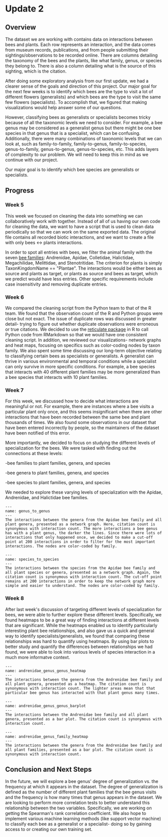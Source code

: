 # Update 2

## Overview
The dataset we are working with contains data on interactions between bees and plants. Each row represents an interaction, and the data comes from museum records, publications, and from people submitting their sightings/observations to be recorded online. There are columns detailing the taxonomy of the bees and the plants, like what family, genus, or species they belong to. There is also a column detailing what is the source of this sighting, which is the citation. 

After doing some exploratory analysis from our first update, we had a clearer sense of the goals and direction of this project. Our major goal for the next few weeks is to identify which bees are the type to visit a lot of different flowers (generalists) and which bees are the type to visit the same few flowers (specialists). To accomplish that, we figured that making visualizations would help answer some of our questions. 

However, classifying bees as generalists or specialists becomes tricky because of all the taxonomic levels we need to consider. For example, a bee genus may be considered as a generalist genus but there might be one bee species in that genus that is a specialist, which can be confusing. Additionally, there were many combinations of taxonomic levels that we can look at, such as family-to-family, family-to-genus, family-to-species, genus-to-family, genus-to-genus, genus-to-species, etc. This adds layers of complexity to our problem. We will need to keep this in mind as we continue with our project. 

Our major goal is to identify which bee species are generalists or specialists.

## Progress
### Week 5
This week we focused on cleaning the data into something we can collaboratively work with together. Instead of all of us having our own code for cleaning the data, we want to have a script that is used to clean data periodically so that we can work on the same exported data. The original file contains all recorded biotic interactions, and we want to create a file with only bees <-> plants interactions.

In order to spot all entries with bees, we filter the animal family with the seven [bee families](https://www.beelab.umn.edu/bees/bee-diversity): Andrenidae, Apidae, Colletidae, Halictidae, Megachilidae, Melittidae, and Stenotritidae. The criterion for plants is simply TaxonKingdomName == "Plantae". The interactions would be either bees as source and plants as target, or plants as source and bees as target, which we predict would have less entries. Other specific requirements include case insensitivity and removing duplicate entries.

### Week 6
We compared the cleaning script from the Python team to that of the R team. We found that the observation count of the R and Python groups were close but not exact. The issue of duplicate rows was discussed in greater detail- trying to figure out whether duplicate observations were erroneous or true citations. We decided to use the [reticulate package](https://cran.r-project.org/web/packages/reticulate/index.html) in R to call Python code from RMarkdown so that we would have one consistent cleaning script.
In addition, we reviewed our visualizations- network graphs and heat maps, focusing on specifics such as color-coding nodes by taxon family. We also spent some time discussing our long-term objective relating to classifying certain bees as specialists or generalists. A generalist can thrive in various environmental and temporal conditions while a specialist can only survive in more specific conditions. For example, a bee species that interacts with 40 different plant families may be more generalized than a bee species that interacts with 10 plant families. 

### Week 7
For this week, we discussed how to decide what interactions are meaningful or not. For example, there are instances where a bee visits a particular plant only once, and this seems insignificant when there are other interactions that have been recorded between the same bee and plant thousands of times. We also found some observations in our dataset that have been entered incorrectly by people, so the maintainers of the dataset have been notified of this error. 

More importantly, we decided to focus on studying the different levels of specialization for the bees. We were tasked with finding out the connections at these levels:

-bee families to plant families, genera, and species

-bee genera to plant families, genera, and species

-bee species to plant families, genera, and species

We needed to explore these varying levels of specialization with the Apidae, Andrenidae, and Halictidae bee families.

```{figure} genus_to_genus.png
---
name: genus_to_genus
---
The interactions between the genera from the Apidae bee family and all plant genera, presented as a network graph. Here, citation count is synonymous with interaction count. The more interactions a bee genus has with a plant genus, the darker the lines. Since there were lots of interactions that only happened once, we decided to make a cut-off point at 200 interactions in order to filter for the most important interactions. The nodes are color-coded by family.
```

```{figure} species_to_species.png
---
name: species_to_species
---
The interactions between the species from the Apidae bee family and all plant species or genera, presented as a network graph. Again, the citation count is synonymous with interaction count. The cut-off point remains at 200 interactions in order to keep the network graph more simple and easier to understand. The nodes are color-coded by family.
```

### Week 8

 After last week's discussion of targeting different levels of specialization for bees, we were able to further explore these different levels. Specifically, we found heatmaps to be a great way of finding interactions at different levels that are significant. While the heatmaps enabled us to identify particularly interesting plant bee relationships, and also gave us a quick and general way to identify specialists/generalists, we found that comparing these relationships was hard to quantify using heatmaps. By using bar plots to better study and quantify the differences between relationships we had found, we were able to look into various levels of species interaction in a much more informatve context.
 
 ```{figure} andrenidae_genus_genus.png
---
name: andrenidae_genus_genus_heatmap
---
The interactions between the genera from the Andrenidae bee family and all plant genera, presented as a heatmap. The citation count is synonymous with interaction count. The lighter areas mean that that particular bee genus has interacted with that plant genus many times. 
```

 ```{figure} andrenidae_genus_genus_bar.png
---
name: andrenidae_genus_genus_barplot
---
The interactions between the Andrenidae bee family and all plant genera, presented as a bar plot. The citation count is synonymous with interaction count.
```


 ```{figure} andrenidae_genus_fam.png
---
name: andrenidae_genus_family_heatmap
---
The interactions between the genera from the Andrenidae bee family and all plant families, presented as a bar plot. The citation count is synonymous with interaction count.
```

## Conclusion and Next Steps
In the future, we will explore a bee genus' degree of generalization vs. the frequency at which it appears in the dataset. The degree of generalization is defined as the number of different plant families that the bee genus visits and the frequency is how many times that genus appears in the dataset. We are looking to perform more correlation tests to better understand this relationship between the two variables. Specifically, we are working on getting the Spearman's rank correlation coefficient. We also hope to implement various machine learning methods (like support vector machine) to classify each bee as a generalist or a specialist- doing so by gaining access to or creating our own training set. 
